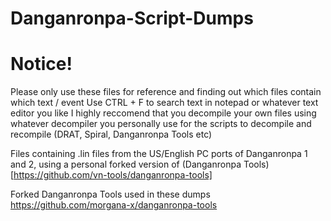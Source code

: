 # Danganronpa-Script-Dumps

# Notice!
Please only use these files for reference and finding out which files contain which text / event
Use CTRL + F to search text in notepad or whatever text editor you like
I highly reccomend that you decompile your own files using whatever decompiler you personally use for the scripts to decompile and recompile (DRAT, Spiral, Danganronpa Tools etc)


Files containing .lin files from the US/English PC ports of Danganronpa 1 and 2, using a personal forked version of (Danganronpa Tools)[https://github.com/vn-tools/danganronpa-tools]

Forked Danganronpa Tools used in these dumps https://github.com/morgana-x/danganronpa-tools


